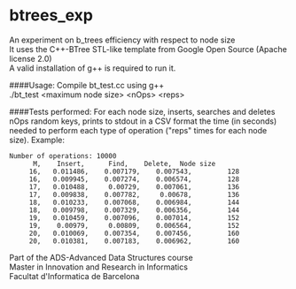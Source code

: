 # btrees_exp

An experiment on b_trees efficiency with respect to node size  
It uses the C++-BTree STL-like template from Google Open Source (Apache license 2.0)  
A valid installation of g++ is required to run it.

####Usage:
Compile bt_test.cc using g++  
./bt_test \<maximum node size\> \<nOps\> \<reps\>

####Tests performed:
For each node size, inserts, searches and deletes nOps random keys, prints to stdout in a CSV format the time (in seconds) needed to perform each type of operation ("reps" times for each node size). Example:  
```
Number of operations: 10000
      M,    Insert,      Find,    Delete,  Node size
     16,   0.011486,    0.007179,    0.007543,         128
     16,   0.009945,    0.007274,    0.006574,         128
     17,   0.010488,     0.00729,    0.007061,         136
     17,   0.009838,    0.007782,     0.00678,         136
     18,   0.010233,    0.007068,    0.006984,         144
     18,   0.009798,    0.007329,    0.006356,         144
     19,   0.010459,    0.007096,    0.007014,         152
     19,    0.00979,     0.00809,    0.006564,         152
     20,   0.010069,    0.007354,    0.007456,         160
     20,   0.010381,    0.007183,    0.006962,         160
```

Part of the ADS-Advanced Data Structures course  
Master in Innovation and Research in Informatics  
Facultat d'Informatica de Barcelona  

